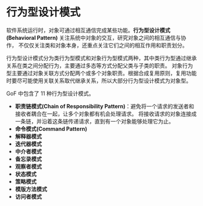 # 行为型设计模式

软件系统运行时，对象可通过相互通信完成某些功能。**行为型设计模式(Behavioral Pattern)** 关注系统中对象的交互，研究对象之间的相互通信与协作，
不仅仅关注类和对象本身，还重点关注它们之间的相互作用和职责划分。

行为型设计模式分为类行为型模式和对象行为型模式两种，其中类行为型通过继承关系在类之间分配行为，主要通过多态等方式分配父类与子类的职责。
对象行为型主要通过对象关联方式分配两个或多个对象职责。根据合成复用原则，复用功能时要尽可能使用关联关系取代继承关系，所以大部分行为型设计模式为对象型。

GoF 中包含了 11 种行为型设计模式。

- **职责链模式(Chain of Responsibility Pattern)**：避免将一个请求的发送者和接收者耦合在一起，让多个对象都有机会处理请求。
  将接收请求的对象连接成一条链，并沿着这条链传递请求，直到有一个对象能够处理它为止。
- **命令模式(Command Pattern)**
- **解释器模式**
- **迭代器模式**
- **中介者模式**
- **备忘录模式**
- **观察者模式**
- **状态模式**
- **策略模式**
- **模版方法模式**
- **访问者模式**
